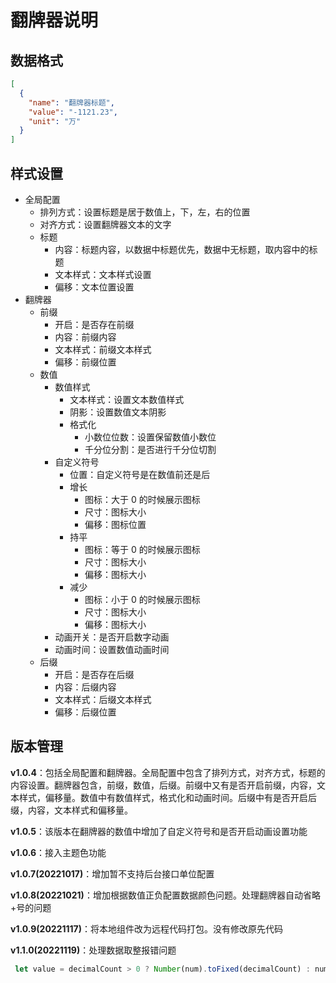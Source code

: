 # 翻牌器说明

## 数据格式

```json
[
  {
    "name": "翻牌器标题",
    "value": "-1121.23",
    "unit": "万"
  }
]
```

## 样式设置

- 全局配置
  - 排列方式：设置标题是居于数值上，下，左，右的位置
  - 对齐方式：设置翻牌器文本的文字
  - 标题
    - 内容：标题内容，以数据中标题优先，数据中无标题，取内容中的标题
    - 文本样式：文本样式设置
    - 偏移：文本位置设置
- 翻牌器
  - 前缀
    - 开启：是否存在前缀
    - 内容：前缀内容
    - 文本样式：前缀文本样式
    - 偏移：前缀位置
  - 数值
    - 数值样式
      - 文本样式：设置文本数值样式
      - 阴影：设置数值文本阴影
      - 格式化
        - 小数位位数：设置保留数值小数位
        - 千分位分割：是否进行千分位切割
    - 自定义符号
      - 位置：自定义符号是在数值前还是后
      - 增长
        - 图标：大于 0 的时候展示图标
        - 尺寸：图标大小
        - 偏移：图标位置
      - 持平
        - 图标：等于 0 的时候展示图标
        - 尺寸：图标大小
        - 偏移：图标大小
      - 减少
        - 图标：小于 0 的时候展示图标
        - 尺寸：图标大小
        - 偏移：图标大小
    - 动画开关：是否开启数字动画
    - 动画时间：设置数值动画时间
  - 后缀
    - 开启：是否存在后缀
    - 内容：后缀内容
    - 文本样式：后缀文本样式
    - 偏移：后缀位置

## 版本管理

**v1.0.4**：包括全局配置和翻牌器。全局配置中包含了排列方式，对齐方式，标题的内容设置。翻牌器包含，前缀，数值，后缀。前缀中又有是否开启前缀，内容，文本样式，偏移量。数值中有数值样式，格式化和动画时间。后缀中有是否开启后缀，内容，文本样式和偏移量。

**v1.0.5**：该版本在翻牌器的数值中增加了自定义符号和是否开启动画设置功能

**v1.0.6**：接入主题色功能

**v1.0.7(20221017)**：增加暂不支持后台接口单位配置

**v1.0.8(20221021)**：增加根据数值正负配置数据颜色问题。处理翻牌器自动省略+号的问题

**v1.0.9(20221117)**：将本地组件改为远程代码打包。没有修改原先代码

**v1.1.0(20221119)**：处理数据取整报错问题

```js
 let value = decimalCount > 0 ? Number(num).toFixed(decimalCount) : num.split(".")[0]; // 小数位长度处理
```

